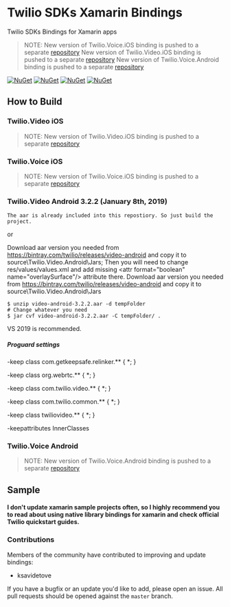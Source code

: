 # Twilio SDKs Xamarin Bindings

Twilio SDKs Bindings for Xamarin apps

> NOTE: New version of Twilio.Voice.iOS binding is pushed to a separate [repository](https://github.com/dkornev/TwilioVoiceXamarinIOS) 
> New version of Twilio.Video.iOS binding is pushed to a separate [repository](https://github.com/dkornev/TwilioVideoXamarinIOS)
> New version of Twilio.Voice.Android binding is pushed to a separate [repository](https://github.com/dkornev/TwilioVoiceXamarinAndroid)

[![NuGet][ios-video-nuget-img]][ios-video-nuget-link]
[![NuGet][ios-voice-nuget-img]][ios-voice-nuget-link]
[![NuGet][android-video-nuget-img]][android-video-nuget-link]
[![NuGet][android-voice-nuget-img]][android-voice-nuget-link]

[ios-video-nuget-img]: https://img.shields.io/badge/Twilio.Video.iOS%20NuGet-blue.svg 
[ios-video-nuget-link]: https://www.nuget.org/packages/Twilio.Video.XamarinBinding 
[ios-voice-nuget-img]: https://img.shields.io/badge/Twilio.Voice.iOS%20NuGet-blue.svg  
[ios-voice-nuget-link]: https://www.nuget.org/packages/Twilio.Voice.iOS.XamarinBinding 
[android-video-nuget-img]: https://img.shields.io/badge/Twilio.Video.Android%20NuGet-3.2.2-blue.svg  
[android-video-nuget-link]: https://www.nuget.org/packages/Twilio.Video.Android.XamarinBinding 
[android-voice-nuget-img]: https://img.shields.io/badge/Twilio.Voice.Android%20NuGet-blue.svg 
[android-voice-nuget-link]: https://www.nuget.org/packages/Twilio.Voice.Android.XamarinBinding 

## How to Build

### Twilio.Video iOS
> NOTE: New version of Twilio.Video.iOS binding is pushed to a separate [repository](https://github.com/dkornev/TwilioVideoXamarinIOS) 


### Twilio.Voice iOS
> NOTE: New version of Twilio.Voice.iOS binding is pushed to a separate [repository](https://github.com/dkornev/TwilioVoiceXamarinIOS) 


### Twilio.Video Android 3.2.2 (January 8th, 2019)
```
The aar is already included into this repostiory. So just build the project.
```

or

Download aar version you needed from https://bintray.com/twilio/releases/video-android and copy it to source\Twilio.Video.Android\Jars; Then you will need to change res/values/values.xml and add missing \<attr format="boolean" name="overlaySurface"/> attribute there.	Download aar version you needed from https://bintray.com/twilio/releases/video-android and copy it to source\Twilio.Video.Android\Jars
```	
$ unzip video-android-3.2.2.aar -d tempFolder	
# Change whatever you need	
$ jar cvf video-android-3.2.2.aar -C tempFolder/ .	
```

VS 2019 is recommended.

##### Proguard settings

-keep class com.getkeepsafe.relinker.** { *; }

-keep class org.webrtc.** { *; }

-keep class com.twilio.video.** { *; }

-keep class com.twilio.common.** { *; }

-keep class twiliovideo.** { *; }

-keepattributes InnerClasses


### Twilio.Voice Android
> NOTE: New version of Twilio.Voice.Android binding is pushed to a separate [repository](https://github.com/dkornev/TwilioVoiceXamarinAndroid) 


## Sample

#### I don't update xamarin sample projects often, so I highly recommend you to read about using native library bindings for xamarin and check official Twilio quickstart guides.


### Contributions
Members of the community have contributed to improving and update bindings:

 - ksavidetove

If you have a bugfix or an update you'd like to add, please open an issue. 
All pull requests should be opened against the `master` branch.
